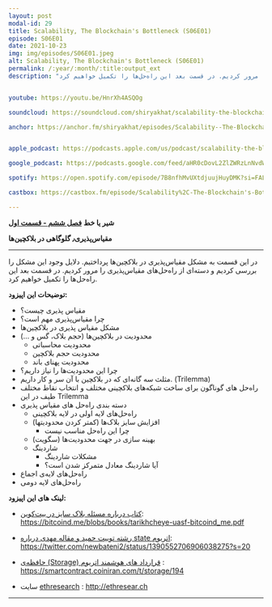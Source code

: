 ```yaml
---
layout: post
modal-id: 29
title: Scalability, The Blockchain's Bottleneck (S06E01)
episode: S06E01
date: 2021-10-23
img: img/episodes/S06E01.jpeg
alt: Scalability, The Blockchain's Bottleneck (S06E01)
permalink: /:year/:month/:title:output_ext
description: "در این قسمت به مشکل مقیاس‌پذیری در بلاکچین‌ها پرداختیم. دلایل وجود این مشکل را بررسی کردیم و دسته‌ای از راه‌حل‌های مقیاس‌پذیری را مرور کردیم. در قسمت بعد این راه‌حل‌ها را تکمیل خواهیم کرد." 


youtube: https://youtu.be/HnrXh4ASQOg

soundcloud: https://soundcloud.com/shiryakhat/scalability-the-blockchains-bottleneck-s06e01

anchor: https://anchor.fm/shiryakhat/episodes/Scalability--The-Blockchains-Bottleneck-S06E01-e1973q7


apple_podcast: https://podcasts.apple.com/us/podcast/scalability-the-blockchains-bottleneck-s06e01/id1221206951?i=1000539491224

google_podcast: https://podcasts.google.com/feed/aHR0cDovL2ZlZWRzLnNvdW5kY2xvdWQuY29tL3VzZXJzL3NvdW5kY2xvdWQ6dXNlcnM6MjYyMzE4MTEzL3NvdW5kcy5yc3M/episode/YjIwZmU4NmQtZjgzMS00MDFlLWE1YWYtZWQ4ZGU4OWUwODBl?sa=X&ved=0CAUQkfYCahcKEwiQ5aORkeHzAhUAAAAAHQAAAAAQAQ

spotify: https://open.spotify.com/episode/7B8nfhMvUXtdjuujHuyDMK?si=FALA_DBTQnO0gamLtgFNvA

castbox: https://castbox.fm/episode/Scalability%2C-The-Blockchain's-Bottleneck-(S06E01)-id2539522-id435346186?utm_source=website&utm_medium=dlink&utm_campaign=web_share&utm_content=Scalability%2C%20The%20Blockchain's%20Bottleneck%20(S06E01)-CastBox_FM

---
```


**شیر یا خط**
**[فصل ششم - قسمت اول](https://shiryakhat.net/2021/10/scalability-blockchain-bottleneck.html)**

**مقیاس‌پذیری٫ گلوگاهی در بلاکچین‌ها**

-------------------------------------------------------
در این قسمت به مشکل مقیاس‌پذیری در بلاکچین‌ها پرداختیم. دلایل وجود این مشکل را بررسی کردیم و دسته‌ای از راه‌حل‌های مقیاس‌پذیری را مرور کردیم. در قسمت بعد این راه‌حل‌ها را تکمیل خواهیم کرد.

**توضیحات این اپیزود:**


* مقیاس پذیری چیست؟
* چرا مقیاس‌پذیری مهم است؟
* مشکل مقیاس پذیری در بلاکچین‌ها
* محدودیت در بلاکچین‌ها (حجم بلاک، گس و …)
    * محدودیت محاسباتی
    * محدودیت حجم بلاکچین
    * محدودیت پهنای باند
* چرا این محدودیت‌ها را نیاز داریم؟
* مثلث سه گانه‌ای که در بلاکچین با آن سر و کار داریم. (Trilemma)
* راه‌حل های گوناگون برای ساخت شبکه‌های بلاکچینی مختلف و انتخاب نقاط مختلف طیف در این Trilemma
* دسته بندی راه‌حل های مقیاس پذیری
    * راه‌حل‌های لایه اولی  در لایه بلاکچینی
    * افزایش سایز بلاک‌ها (کمتر کردن محدودیتها)
        * چرا این راه‌حل مناسب نیست
    * بهینه سازی در جهت محدودیت‌ها (سگویت)
    * شاردینگ
        * مشکلات شاردینگ
        * آیا شاردینگ معادل متمرکز شدن است؟
* راه‌حل‌های لایه‌ی اجماع
* راه‌حل‌های لایه دومی



**لینک های این اپیزود:**

* [کتاب درباره مسئله بلاک سایز در بیت‌کوین](https://bitcoind.me/blobs/books/tarikhcheye-uasf-bitcoind_me.pdf): https://bitcoind.me/blobs/books/tarikhcheye-uasf-bitcoind_me.pdf

* [رشته توییت حمید و مقاله مهدی درباره state اتریوم](https://twitter.com/newbateni2/status/1390552706906038275?s=20): https://twitter.com/newbateni2/status/1390552706906038275?s=20

* [حافظه‌ی (Storage) قرارداد های هوشمند اتریوم](https://smartcontract.coiniran.com/t/storage/194) : https://smartcontract.coiniran.com/t/storage/194

* سایت [ethresearch](http://ethresear.ch) : http://ethresear.ch


-----------------------------------------------------------------------
